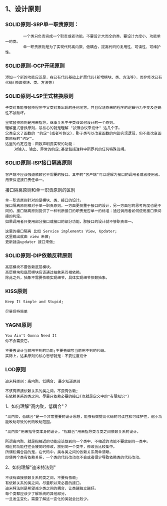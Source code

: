 

## 1、设计原则

###     SOLID原则-SRP单一职责原则：

```
        一个类只负责完成一个职责或者功能。不要设计大而全的类，要设计力度小、功能单一的类。
        单一职责原则是为了实现代码高内聚、低耦合，提高代码的复用性、可读性、可维护性。
```

### SOLID原则-OCP开闭原则

```
添加一个新的功能应该是，在已有代码基础上扩展代码(新增模块、类、方法等)，而非修改已有代码(修改模块、类、方法等)
```

### SOLID原则-LSP里式替换原则

```
子类对象能够替换程序中父类对象出现的任何地方，并且保证原来的程序的逻辑行为不变及正确性不被破坏。

里式替换原则是用来指导，继承关系中子类该如何设计的一个原则。
理解里式替换原则，最核心的就是理解 "按照协议来设计" 这几个字。
父类定义了函数的 "约定"(或者叫协议)，那子类可以改变函数的内部实现逻辑，但不能改变函数原有的"约定"。
这里的约定包括：函数声明要实现的功能：
	对输入、输出、异常的约定;甚至包括注释中所罗列的任何特殊说明。
```

### SOLID原则-ISP接口隔离原则

```
客户端不应该强迫依赖它不需要的接口。其中的"客户端"可以理解为接口的调用者或者使用者。
用来保证接口责任单一。
```

接口隔离原则和单一职责原则的区别

```
单一职责原则针对的是模块、类、接口的设计。
接口隔离原则相对于单一职责原则，一方面更侧重于接口的设计，另一方面它的思考角度也是不同的。接口隔离原则提供了一种判断接口的职责是否单一的标准：通过调用者如何使用接口来间接的判定。
如果调用者只使用部分接口或接口的部分功能，那接口的设计就不够职责单一。

这里的接口隔离 比如 Service implements View, Updater;
这里输出就由 view 来做;
更新就由updater 接口来做;
```

### SOLID原则-DIP依赖反转原则

```
高层模块不要依赖底层模块。
高层模块和底层模块应该通过抽象来互相依赖。
除此之外，抽象不需要依赖实现细节，具体实现细节依赖抽象。
```

### KISS原则

```
Keep It Simple and Stupid;

尽量保持简单
```

### YAGNI原则

```
You Ain't Gonna Need It
你不会需要它。

不要去设计当前用不到的功能;不要去编写当前用不到的代码。
实际上，这条原则的核心思想就是：不要过度设计
```

### LOD原则

```
迪米特原则：高内聚，低耦合; 最少知道原则

不该有直接依赖关系的类之间，不要有依赖;
有依赖关系的类之间，尽量只依赖必要的接口(也就是定义中的"有限知识")
```

1、如何理解"高内聚，低耦合"？

```
"高内聚，低耦合"是一个非常重要的设计思想，能够有效提高代码的可读性和可维护性，缩小功能改动导致的代码改动范围。

"高内聚"用来指导类本身的设计，"松耦合"用来指导类与类之间依赖关系的设计。

所谓高内聚，就是指相近的功能应该放到同一个类中，不相近的功能不要放到同一类中。
相近的功能往往会被同时修改，放到同一个类中，修改会比较集中。
所谓松耦合指的是，在代码中，类与类之间的依赖关系简单清晰。
即使两个类有依赖关系，一个类的代码改动也不会或者很少导致依赖类的代码改动。
```

2、如何理解"迪米特法则"

```
不该有直接依赖关系的类之间，不要有依赖;
有依赖关系的类之间，尽量职以来必要的接口。
迪米特法则是希望减少类之间的耦合，让类越独立越好。
每个类都应该少了解系统的其他部分。
一旦发生变化，需要了解这一变化的类就会比较少。
```





















